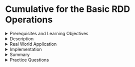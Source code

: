 # Cumulative for the  Basic RDD Operations
<details><summary>Prerequisites and Learning Objectives</summary>

## Prerequisites

- Knowledge about how to create a RDD in Spark.

## Objectives

- To learn about different operations that can be applied on RDDs.

---
</details>
<details><summary>Description</summary>

## Description

- Two types of operations can be applied on RDDs: 
  - Transformation
  - Action 

## Transformation 

- Transformation operations are used in manipulating RDD data and returns new RDD. 

- Transformations are evaluated lazily means they are not executed until an action is performed on it. 

- Each transformation is connected logically with its parent RDD through lineage graph. 

- Transformations are of two types:
  - Narrow Transformation
  - Wide Transformation

**1. Narrow Transformation** 

- In narrow transformation, there is no data movement between RDD's partitions after an operation is applied on it. Examples of narrow transformations are map(), flatMap(), filter(), union(), mapPartition(), etc.


**2. Wide Transformation**

- Wide transformation results in movement of data between RDD's partitions after an operation is applied on it. Shuffling of data happens in wide transformation. Examples of wide transformations are groupByKey(), reduceByKey(), aggregateByKey(), join(), repartition(), etc. 


## Action

- Actions are the operations that return a non-RDD value when applied on RDD. The value of action gets stored in the driver program. Example of action operations are count(), collect(), first(), take(), etc.

---

</details>
<details><summary>Real World Application</summary>

</details>
<details><summary>Implementation</summary> 


> For Basic RDD operations Implementation, refer `Action` and `Transformation` module.
</details>
<details><summary>Summary</summary> 

## Summary

- Operations on RDD are of two types, Transformation and Action. Transformations are the operations that is used for manipulating the dataset and its return type is always a RDD. Action operations on the other hand are used for computing all the RDD at once after applying all the transformations. Their return type is always a non-rdd value. 

- Transformations can be categorized between narrow and wide transformation. Narrow transformations are those which do not result in shuffling of data whereas, wide transformations always result in shuffling of data over the network.

- Some examples of transformations are map(), filter(), groupByKey(), repartition(), etc. Some examples of actions are reduce(), collect(), take(), first(), etc.

---
</details>
<details><summary>Practice Questions</summary>

[Practice Questions](./Quiz.gift)</details>
